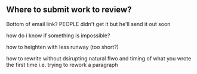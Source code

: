 ## Where to submit work to review?
Bottom of email link?
PEOPLE didn't get it but he'll send it out soon



how do i know if something is impossible?

how to heighten with less runway (too short?)

how to rewrite without dsirupting natural flwo and timing of what you wrote the first time
i.e. trying to rework a paragraph